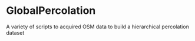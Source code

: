 # GlobalPercolation
A variety of scripts to acquired OSM data to build a hierarchical percolation dataset
